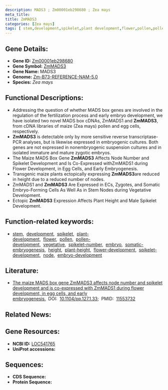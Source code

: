 ```yaml
---
description: MADS3 ; Zm00001eb298680 ; Zea mays
meta_title:
title: ZmMADS3
categories: [Zea mays]
tags: [ stem,development,spikelet,plant development,flower,pollen,pollen development,vegetative,spikelet number,embryo,somatic embryogenesis,height,plant height,flower development,spikelet development,node,embryo development ]
---
```


## Gene Details:
- **Gene ID:**	[Zm00001eb298680](https://www.maizegdb.org/gene_center/gene/Zm00001eb298680)
- **Gene Symbol:** <u>ZmMADS3</u>
- **Gene Name:** MADS3
- **Genome:** [Zm-B73-REFERENCE-NAM-5.0](https://www.maizegdb.org/genome/assembly/Zm-B73-REFERENCE-NAM-5.0)
- **Species:** *Zea mays*

## Functional Descriptions:
   - Addressing the question of whether MADS box genes are involved in the regulation of the fertilization process and early embryo development, we have isolated two novel MADS box cDNAs, ZmMADS1 and **ZmMADS3**, from cDNA libraries of maize (Zea mays) pollen and egg cells, respectively.
   - **ZmMADS3** is detectable only by more sensitive reverse transcriptase-PCR analyses, but is likewise expressed in embryogenic cultures. Both genes are not expressed in nonembryogenic suspension cultures and in isolated immature and mature zygotic embryos.
   - The Maize MADS Box Gene **ZmMADS3** Affects Node Number and Spikelet Development and Is Co-Expressed withZmMADS1 during Flower Development, in Egg Cells, and Early Embryogenesis.
   - Transgenic maize plants ectopically expressing **ZmMADS3**are reduced in height due to a reduced number of nodes.
   - ZmMADS1 and **ZmMADS3** Are Expressed in ECs, Zygotes, and Somatic Embryo-Forming Cells As Well As in Stem Nodes during Vegetative Development.
   - Ectopic **ZmMADS3** Expression Affects Plant Height and Male Spikelet Development.

## Function-related keywords:
- [stem](/tags/stem/),&nbsp;&nbsp;[development](/tags/development/),&nbsp;&nbsp;[spikelet](/tags/spikelet/),&nbsp;&nbsp;[plant-development](/tags/plant-development/),&nbsp;&nbsp;[flower](/tags/flower/),&nbsp;&nbsp;[pollen](/tags/pollen/),&nbsp;&nbsp;[pollen-development](/tags/pollen-development/),&nbsp;&nbsp;[vegetative](/tags/vegetative/),&nbsp;&nbsp;[spikelet-number](/tags/spikelet-number/),&nbsp;&nbsp;[embryo](/tags/embryo/),&nbsp;&nbsp;[somatic-embryogenesis](/tags/somatic-embryogenesis/),&nbsp;&nbsp;[height](/tags/height/),&nbsp;&nbsp;[plant-height](/tags/plant-height/),&nbsp;&nbsp;[flower-development](/tags/flower-development/),&nbsp;&nbsp;[spikelet-development](/tags/spikelet-development/),&nbsp;&nbsp;[node](/tags/node/),&nbsp;&nbsp;[embryo-development](/tags/embryo-development/)

## Literature:
   - [The maize MADS box gene ZmMADS3 affects node number and spikelet development and is co-expressed with ZmMADS1 during flower development, in egg cells, and early embryogenesis.]( https://academic.oup.com/plphys/article/127/1/33/6103268)&nbsp;&nbsp;DOI:&nbsp;&nbsp;[10.1104/pp.127.1.33](https://academic.oup.com/plphys/article/127/1/33/6103268);&nbsp;&nbsp;PMID:&nbsp;&nbsp;[11553732](https://pubmed.ncbi.nlm.nih.gov/11553732/)

## Related News:

## Gene Resources:
- **NCBI ID:** [LOC541765](https://www.ncbi.nlm.nih.gov/gene/?term=LOC541765)
- **UniProt accessions:** [](https://www.uniprot.org/uniprotkb//entry)



## Sequences:
- **CDS Sequence:**
- **Protein Sequence:**

